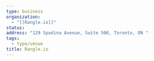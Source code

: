 ```yaml
---
type: business
organization:
  - "[[Rangle.io]]"
status:
address: "129 Spadina Avenue, Suite 500, Toronto, ON "
tags:
  - type/venue
title: Rangle.io
---
```

